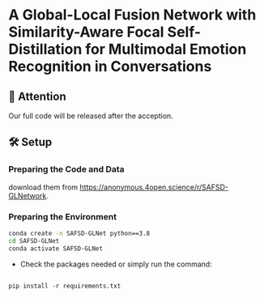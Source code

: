 # A Global-Local Fusion Network with Similarity-Aware Focal Self-Distillation for Multimodal Emotion Recognition in Conversations

## 🙏 Attention
Our full code will be released after the acception.

## 🛠️ Setup

### Preparing the Code and Data
download them from https://anonymous.4open.science/r/SAFSD-GLNetwork.

### Preparing the Environment
```bash
conda create -n SAFSD-GLNet python==3.8
cd SAFSD-GLNet
conda activate SAFSD-GLNet
```
- Check the packages needed or simply run the command:
```console

pip install -r requirements.txt
```



